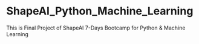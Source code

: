 # ShapeAI_Python_Machine_Learning
This is Final Project of ShapeAI 7-Days Bootcamp for Python &amp; Machine Learning 
